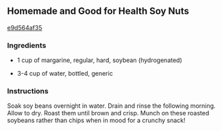 ## Homemade and Good for Health Soy Nuts

[e9d564af35](http://www.food.com/recipe/homemade-and-good-for-health-soy-nuts-38198)

### Ingredients

 - 1 cup of margarine, regular, hard, soybean (hydrogenated)

 - 3-4 cup of water, bottled, generic

### Instructions

Soak soy beans overnight in water. Drain and rinse the following morning. Allow to dry. Roast them until brown and crisp. Munch on these roasted soybeans rather than chips when in mood for a crunchy snack!